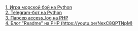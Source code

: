 
[1. Игра морской бой на Python](https://github.com/EvgenyRomanov/home_task_C2.5)  
[2. Telegram-бот на Python](https://github.com/EvgenyRomanov/home_task_c5.6)  
[3. Парсер access_log на PHP](https://github.com/EvgenyRomanov/task_test2.git)  
[4. Блог "Readme" на PHP (https://youtu.be/NexC8QPTNpM)](https://github.com/EvgenyRomanov/2039497-readme-12)  
